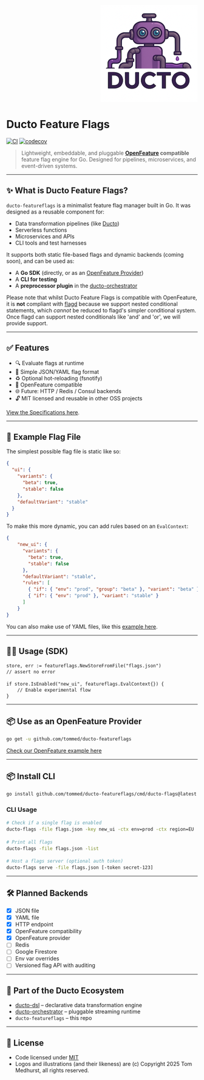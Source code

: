 <!--suppress HtmlDeprecatedAttribute -->
<p align="right">
    <a href="https://github.com/tommed" title="See Project Ducto">
        <img src="./assets/ducto-logo-small.png" alt="A part of Project Ducto"/>
    </a>
</p>

# Ducto Feature Flags

[![CI](https://github.com/tommed/ducto-featureflags/actions/workflows/ci.yml/badge.svg)](https://github.com/tommed/ducto-featureflags/actions/workflows/ci.yml)
[![codecov](https://codecov.io/gh/tommed/ducto-featureflags/branch/main/graph/badge.svg)](https://codecov.io/gh/tommed/ducto-featureflags)

> Lightweight, embeddable, and pluggable **[OpenFeature](https://openfeature.dev/) compatible** feature flag engine for 
> Go. Designed for pipelines, microservices, and event-driven systems.

---
## ✨ What is Ducto Feature Flags?

`ducto-featureflags` is a minimalist feature flag manager built in Go. It was designed as a reusable component for:
- Data transformation pipelines (like [Ducto](https://github.com/tommed))
- Serverless functions
- Microservices and APIs
- CLI tools and test harnesses

It supports both static file-based flags and dynamic backends (coming soon), and can be used as:
- A **Go SDK** (directly, or as an [OpenFeature Provider](https://github.com/open-feature/go-sdk/openfeature))
- A **CLI for testing**
- A **preprocessor plugin** in the [ducto-orchestrator](https://github.com/tommed/ducto-orchestrator)

Please note that whilst Ducto Feature Flags is compatible with OpenFeature, 
it is **not** compliant with [flagd](https://flagd.dev/) because we support nested conditional
statements, which _cannot_ be reduced to flagd's simpler conditional system.
Once flagd can support nested conditionals like 'and' and 'or', we will provide support. 

---
## ✅ Features

- 🔍 Evaluate flags at runtime
- 🧩 Simple JSON/YAML flag format
- ♻️ Optional hot-reloading (fsnotify)
- 🤝 OpenFeature compatible
- 🌐 Future: HTTP / Redis / Consul backends
- 🔓 MIT licensed and reusable in other OSS projects

[View the Specifications here](./docs/specs.md).

---
## 🔧 Example Flag File

The simplest possible flag file is static like so:
```json
{
  "ui": {
    "variants": {
      "beta": true,
      "stable": false
    },
    "defaultVariant": "stable"
  }
}
```

To make this more dynamic, you can add rules based on an `EvalContext`:
```json
{
    "new_ui": {
      "variants": {
        "beta": true,
        "stable": false
      },
      "defaultVariant": "stable",
      "rules": [
        { "if": { "env": "prod", "group": "beta" }, "variant": "beta" },
        { "if": { "env": "prod" }, "variant": "stable" }
      ]
    }
}
```

You can also make use of YAML files, like this [example here](./examples/04-with_rules.yaml).

---
## 🧑‍💻 Usage (SDK)

```golang
store, err := featureflags.NewStoreFromFile("flags.json")
// assert no error

if store.IsEnabled("new_ui", featureflags.EvalContext{}) {
    // Enable experimental flow
}
```

---
## 📦 Use as an OpenFeature Provider

```bash
go get -u github.com/tommed/ducto-featureflags
```

[Check our OpenFeature example here](./openfeature/example_provider_test.go)

---
## 📦 Install CLI

```bash
go install github.com/tommed/ducto-featureflags/cmd/ducto-flags@latest
```

### CLI Usage

```bash
# Check if a single flag is enabled
ducto-flags -file flags.json -key new_ui -ctx env=prod -ctx region=EU

# Print all flags
ducto-flags -file flags.json -list

# Host a flags server (optional auth token)
ducto-flags serve -file flags.json [-token secret-123]
```

---
## 🛠️ Planned Backends
- [x] JSON file
- [x] YAML file
- [x] HTTP endpoint
- [x] OpenFeature compatibility
- [x] OpenFeature provider
- [ ] Redis
- [ ] Google Firestore
- [ ] Env var overrides
- [ ] Versioned flag API with auditing

---
## 🤖 Part of the Ducto Ecosystem
- [ducto-dsl](https://github.com/tommed/ducto-dsl) – declarative data transformation engine
- [ducto-orchestrator](https://github.com/tommed/ducto-orchestrator) – pluggable streaming runtime
- `ducto-featureflags` – this repo

---
## 🧰 License
- Code licensed under [MIT](./LICENSE)
- Logos and illustrations (and their likeness) are (c) Copyright 2025 Tom Medhurst, all rights reserved.
